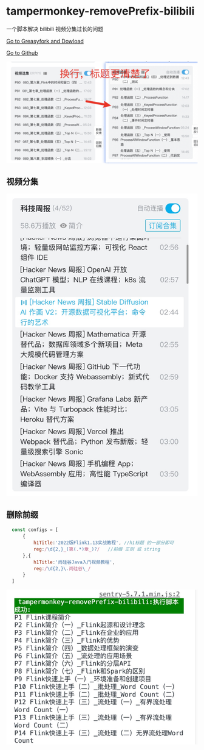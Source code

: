 # tampermonkey-removePrefix-bilibili
 一个脚本解决 bilibili 视频分集过长的问题

[Go to Greasyfork and Dowload](https://greasyfork.org/zh-CN/scripts/448038-%E5%B0%9A%E7%A1%85%E8%B0%B7-bilibili%E8%A7%86%E9%A2%91%E5%88%A0%E5%8E%BB%E5%89%8D%E7%BC%80-tampermonkey-removeprefix-bilibili)

[Go to Github](https://github.com/SoonIter/tampermonkey-removePrefix-bilibili)

![effect](https://raw.githubusercontent.com/SoonIter/tampermonkey-removePrefix-bilibili/main/docs/imgs/effect.jpg)

## 视频分集
![video-section-list](https://raw.githubusercontent.com/SoonIter/tampermonkey-removePrefix-bilibili/main/docs/imgs/video-section-list.png)

## 删除前缀

```javascript
  const configs = [
      {
          h1Title:'2022版Flink1.13实战教程', //h1标题 的一部分即可
          reg:/\d{2,}_(第(.*)章_)?/	//前缀 正则 或 string
      },{
          h1Title:'尚硅谷Java入门视频教程',
          reg:/\d{2,}\.尚硅谷\_/
      }
  ]
```

![worked](https://raw.githubusercontent.com/SoonIter/tampermonkey-removePrefix-bilibili/main/docs/imgs/worked.png)

